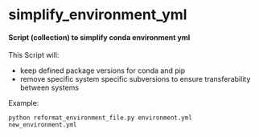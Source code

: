 # simplify_environment_yml
#### Script (collection) to simplify conda environment yml
This Script will:
- keep defined package versions for conda and pip
- remove specific system specific subversions to ensure transferability between systems

Example:

`python reformat_environment_file.py environment.yml new_environment.yml`
